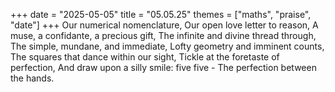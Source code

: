+++
date = "2025-05-05"
title = "05.05.25"
themes = ["maths", "praise", "date"]
+++
Our numerical nomenclature,
Our open love letter to reason,
A muse, a confidante, a precious gift,
The infinite and divine thread through,
The simple, mundane, and immediate,
Lofty geometry and imminent counts,
The squares that dance within our sight,
Tickle at the foretaste of perfection,
And draw upon a silly smile: five five -
The perfection between the hands.

